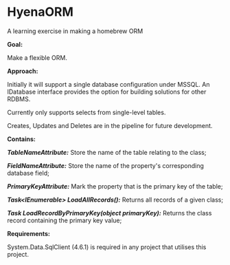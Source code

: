 # HyenaORM
A learning exercise in making a homebrew ORM

**Goal:**

Make a flexible ORM.

**Approach:**

Initially it will support a single database configuration under MSSQL. An IDatabase interface provides the option for building solutions for other RDBMS.

Currently only supports selects from single-level tables.

Creates, Updates and Deletes are in the pipeline for future development.

**Contains:**

**_TableNameAttribute:_** Store the name of the table relating to the class;

**_FieldNameAttribute:_** Store the name of the property's corresponding database field;

**_PrimaryKeyAttribute:_** Mark the property that is the primary key of the table;

**_Task<IEnumerable<T>> LoadAllRecords<T>():_** Returns all records of a given class;

**_Task<T> LoadRecordByPrimaryKey<T>(object primaryKey):_** Returns the class record containing the primary key value;

**Requirements:**

System.Data.SqlClient (4.6.1) is required in any project that utilises this project.